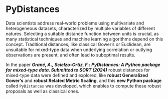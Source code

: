 # PyDistances

Data scientists address real-world problems using multivariate and heterogeneous
datasets, characterized by multiple variables of different natures. 
Selecting a suitable
distance function between units is crucial, as many statistical techniques and
machine learning algorithms depend on this concept. 
Traditional distances, like
classical Gower’s or Euclidean, are unsuitable for mixed-type data when underlying
correlation or outlying observations are present, and often lead to suboptimal results.

In the paper ***Grané, A., Scielzo-Ortiz, F.: PyDistances: A Python package for mixed-type
data. Submitted to SORT (2024)*** robust distances for mixed-type data were defined and explored, like **robust
Generalized Gower’s** and **robust Related Metric Scaling**, and this **new Python package** called `PyDistances` was developed, which enables to compute these robust proposals as well as classical ones.

```{tableofcontents}
```
